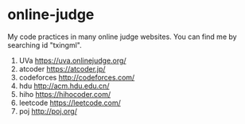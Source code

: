 # online-judge
My code practices in many online judge websites. You can find me by searching id "txingml".
1. UVa https://uva.onlinejudge.org/
1. atcoder https://atcoder.jp/
2. codeforces http://codeforces.com/
3. hdu http://acm.hdu.edu.cn/
4. hiho https://hihocoder.com/
5. leetcode https://leetcode.com/
6. poj http://poj.org/
